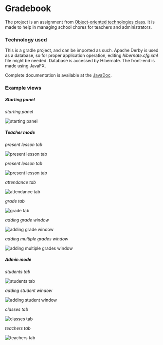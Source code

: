 # Gradebook

The project is an assignment from [Object-oriented technologies class](https://syllabuskrk.agh.edu.pl/2017-2018/pl/magnesite/study_plans/stacjonarne-informatyka/module/iin-1-507-s-zimowy-technologie-obiektowe-2). It is made to help in managing school chores for teachers and administrators.

### Technology used

This is a gradle project, and can be imported as such. Apache Derby is used as a database, so for proper application operation, editing *hibernate.cfg.xml* file might be needed. Database is accessed by Hibernate. The front-end is made using JavaFX.

Complete documentation is available at the [JavaDoc](https://kamsza.github.io/gradebook/).

### Example views
##### Starting panel

*starting panel*

![starting panel](https://github.com/kamsza/gradebook/blob/images/1.PNG)



##### Teacher mode

*present lesson tab*

![present lesson tab](https://github.com/kamsza/gradebook/blob/images/2.PNG)

*present lesson tab*

![present lesson tab](https://github.com/kamsza/gradebook/blob/images/3.PNG)

*attendance tab*

![attendance tab](https://github.com/kamsza/gradebook/blob/images/4.PNG)

*grade tab*

![grade tab](https://github.com/kamsza/gradebook/blob/images/6.PNG)

*adding grade window*

![adding grade window](https://github.com/kamsza/gradebook/blob/images/5.PNG)

*adding multiple grades window*

![adding multiple grades window](https://github.com/kamsza/gradebook/blob/images/7.PNG)


##### Admin mode

*students tab*

![students tab](https://github.com/kamsza/gradebook/blob/images/8.PNG)

*adding student window*

![adding student window](https://github.com/kamsza/gradebook/blob/images/11.PNG)

*classes tab*

![classes tab](https://github.com/kamsza/gradebook/blob/images/9.PNG)

*teachers tab*

![teachers tab](https://github.com/kamsza/gradebook/blob/images/10.PNG)

